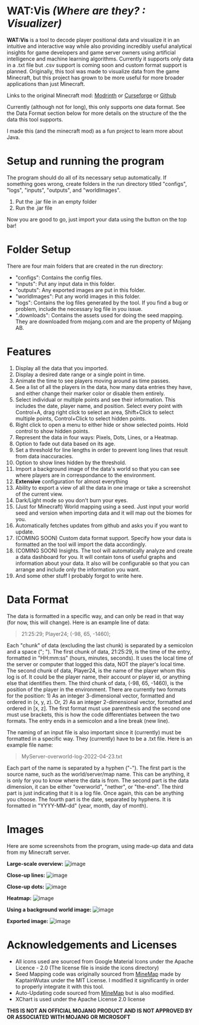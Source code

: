 # WAT:Vis *(Where are they? : Visualizer)*
**WAT:Vis** is a tool to decode player positional data and visualize it in an intuitive and interactive way while also providing incredibly useful analytical insights for game developers and game server owners using artificial intelligence and machine learning algorithms. Currently it supports only data in a .txt file but .csv support is coming soon and custom format support is planned.
Originally, this tool was made to visualize data from the game Minecraft, but this project has grown to be more useful for more broader applications than just Minecraft.

Links to the original Minecraft mod:
[Modrinth](https://modrinth.com/mod/wat) or [Curseforge](https://www.curseforge.com/minecraft/mc-mods/wat-mod) or [Github](https://github.com/AIP21/WAT-mod)

Currently (although not for long), this only supports one data format. See the Data Format section below for more details on the structure of the the data this tool supports.

I made this (and the minecraft mod) as a fun project to learn more about Java.

# Setup and running the program
The program should do all of its necessary setup automatically. If something goes wrong, create folders in the run directory titled "configs", "logs", "inputs", "outputs", and "worldImages".
1. Put the .jar file in an empty folder
2. Run the .jar file

Now you are good to go, just import your data using the button on the top bar!

# Folder Setup
There are four main folders that are created in the run directory:
- "configs": Contains the config files.
- "inputs": Put any input data in this folder.
- "outputs": Any exported images are put in this folder.
- "worldImages": Put any world images in this folder.
- "logs": Contains the log files generated by the tool. If you find a bug or problem, include the necessary log file in you issue.
- ".downloads": Contains the assets used for doing the seed mapping. They are downloaded from mojang.com and are the property of Mojang AB.

# Features
1. Display all the data that you imported.
2. Display a desired date range or a single point in time.
3. Animate the time to see players moving around as time passes.
4. See a list of all the players in the data, how many data entries they have, and either change their marker color or disable them entirely.
5. Select individual or multiple points and see their information. This includes the date, player name, and position. Select every point with Control+A, drag right click to select an area, Shift+Click to select multiple points, Control+Click to select hidden points.
6. Right click to open a menu to either hide or show selected points. Hold control to show hidden points.
7. Represent the data in four ways: Pixels, Dots, Lines, or a Heatmap.
8. Option to fade out data based on its age.
9. Set a threshold for line lengths in order to prevent long lines that result from data inaccuracies.
10. Option to show lines hidden by the threshold.
11. Import a background image of the data's world so that you can see where players are in correspondance to the environment.
12. **Extensive** configuration for almost everything
13. Ability to export a view of all the data in one image or take a screenshot of the current view.
14. Dark/Light mode so you don't burn your eyes.
15. (Just for Minecraft) World mapping using a seed. Just input your world seed and version when importing data and it will map out the biomes for you.
16. Automatically fetches updates from github and asks you if you want to update.
17. (COMING SOON) Custom data format support. Specify how your data is formatted an the tool will import the data accordingly.
18. (COMING SOON) Insights. The tool will automatically analyze and create a data dashboard for you. It will contain tons of useful graphs and information about your data. It also will be configurable so that you can arrange and include only the information you want.
19. And some other stuff I probably forgot to write here.

# Data Format
The data is formatted in a specific way, and can only be read in that way (for now, this will change). Here is an example line of data:
> 21:25:29; Player24; (-98, 65, -1460);

Each "chunk" of data (excluding the last chunk) is separated by a semicolon and a space ("; ").
The first chunk of data, 21:25:29, is the time of the entry, formatted in "HH:mm:ss" (hours, minutes, seconds). It uses the local time of the server or computer that logged this data, NOT the player's local time.
The second chunk of data, Player24, is the name of the player whom this log is of. It could be the player name, their account or player id, or anything else that identifies them.
The third chunk of data, (-98, 65, -1460), is the position of the player in the environment. There are currently two formats for the position: 1) As an integer 3-dimensional vector, formatted and ordered in (x, y, z). Or, 2) As an integer 2-dimensional vector, formatted and ordered in [x, z]. The first format must use parenthesis and the second one must use brackets, this is how the code differentiates between the two formats.
The entry ends in a semicolon and a line break (new line).

The naming of an input file is also important since it (currently) must be formatted in a specific way. They (currently) have to be a .txt file. Here is an example file name:
> MyServer-overworld-log-2022-04-23.txt

Each part of the name is separated by a hyphen ("-").
The first part is the source name, such as the world/server/map name. This can be anything, it is only for you to know where the data is from.
The second part is the data dimension, it can be either "overworld", "nether", or "the-end".
The third part is just indicating that it is a log file. Once again, this can be anything you choose.
The fourth part is the date, separated by hyphens. It is formatted in "YYYY-MM-dd" (year, month, day of month).

# Images
Here are some screenshots from the program, using made-up data and data from my Minecraft server.

**Large-scale overview:**
![image](https://user-images.githubusercontent.com/44927160/168449122-76f73826-857d-44f6-9839-eea1f9e24066.png)

**Close-up lines:**
![image](https://user-images.githubusercontent.com/44927160/168449136-b182f879-7db2-4e74-983b-37de249d4fad.png)

**Close-up dots:**
![image](https://user-images.githubusercontent.com/44927160/168450319-e88ecefb-bb34-4392-8ca2-c36ce918d4df.png)

**Heatmap:**
![image](https://user-images.githubusercontent.com/44927160/168449151-4151b751-c39a-48e8-b82d-cc6e78c7d8eb.png)

**Using a background world image:**
![image](https://user-images.githubusercontent.com/44927160/168450297-2415fe3d-f164-484f-827b-37ea82d28cd3.png)

**Exported image:**
![image](https://user-images.githubusercontent.com/44927160/171914953-4ca2684b-328a-4a4e-928e-016d6bf0b025.png)

# Acknowledgements and Licenses
- All icons used are sourced from Google Material Icons under the Apache Licence - 2.0 (The license file is inside the icons directory)
- Seed Mapping code was originally sourced from [MineMap](https://github.com/hube12/Minemap) made by KaptainWutax under the MIT License. I modified it significantly in order to properly integrate it with this tool.
- Auto-Updating code sourced from [MineMap](https://github.com/hube12/Minemap) but is also modified.
- XChart is used under the Apache License 2.0 license

**THIS IS NOT AN OFFICIAL MOJANG PRODUCT AND IS NOT APPROVED BY OR ASSOCIATED WITH MOJANG OR MICROSOFT**

